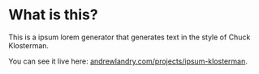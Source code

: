 # What is this?

This is a ipsum lorem generator that generates text in the style of Chuck Klosterman.

You can see it live here: [andrewlandry.com/projects/ipsum-klosterman](http://andrewlandry.com/projects/ipsum-klosterman).
